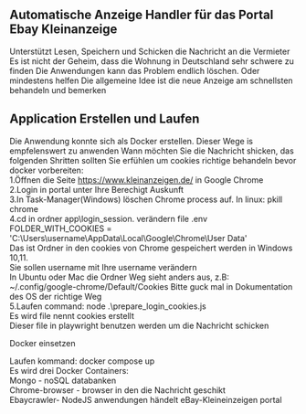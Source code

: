 ## Automatische Anzeige Handler für das Portal Ebay Kleinanzeige 
Unterstützt Lesen, Speichern und Schicken die Nachricht an die Vermieter
Es ist nicht der Geheim, dass die Wohnung in Deutschland sehr schwere zu finden
Die Anwendungen kann das Problem endlich löschen. Oder mindestens helfen
Die allgemeine Idee ist die neue Anzeige am schnellsten behandeln und bemerken

## Application Erstellen und Laufen

Die Anwendung konnte sich als Docker erstellen. Dieser Wege is empfelenswert zu anwenden
Wann möchten Sie die Nachricht shicken, das folgenden Shritten sollten Sie erfühlen um cookies richtige behandeln bevor docker vorbereiten:<br>
1.Öffnen die Seite https://www.kleinanzeigen.de/ in Google Chrome <br>
2.Login in portal unter Ihre Berechigt Auskunft <br>
3.In Task-Manager(Windows) löschen Chrome process auf. In linux: pkill chrome <br>
4.cd in ordner app\login_session. verändern file .env <br>
FOLDER_WITH_COOKIES = 'C:\\Users\\username\\AppData\\Local\\Google\\Chrome\\User Data' <br>
Das ist Ordner in den cookies von Chrome gespeichert werden in Windows 10,11. <br>
Sie sollen username mit Ihre username verändern<br>
In Ubuntu oder Mac die Ordner Weg sieht anders aus, z.B:<br>
~/.config/google-chrome/Default/Cookies
Bitte guck mal in Dokumentation des OS der richtige Weg <br>
5.Laufen command: node .\prepare_login_cookies.js <br>
Es wird file nennt cookies erstellt <br>
Dieser file in playwright benutzen werden um die Nachricht schicken<br>

Docker einsetzen <br>

Laufen kommand: docker compose up <br>
Es wird drei Docker Containers: <br>
Mongo - noSQL databanken <br>
Chrome-browser - browser in den die Nachricht geschikt <br>
Ebaycrawler- NodeJS anwendungen händelt eBay-Kleineinzeigen portal <br>
